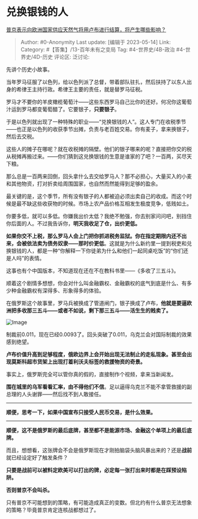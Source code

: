 # 兑换银钱的人
[普京表示向欧洲国家供应天然气将用卢布进行结算，将产生哪些影响？](https://www.zhihu.com/question/523693204/answer/2404712651)

> Author: #0-Anonymity
> Last update: [编辑于 2023-05-14]
> Link:
> Category: #【答集】/13-百年未有之变局
> Tag: #4-世界史/4B-政治 #4-世界史/4D-历史
> 评论区:
> 泛讨论:

先讲个历史小故事。

当年罗马征服了以色列，给以色列派了总督，带着部队驻扎，然后扶持了以东人出身的希律王主持行政。希律王主要的责任，就是替罗马征税。

罗马才不要你的羊皮橄榄葡萄汁——这些东西罗马自己比你的还好。何况你这葡萄汁运到罗马都变葡萄醋了。它要银子，**只要银子**。

于是以色列就出现了一种特殊的职业——“兑换银钱的人”。这人专门在收税季节——也正是以色列的收获季节出摊，负责与老百姓交易。你有麦子，拿来换银子，然后去交税。

这些人的摊子在哪呢？就在收税摊的隔壁。他们的银子哪来的呢？直接把你交的税从税摊再搬过来。——你们猜到这兑换银钱的生意是谁家的了吧？一百两，买尽天下粮。

那么总是一百两来回倒，回头拿什么去交给罗马人？那不必担心，大量买入的小麦和其他物资，打对折卖给周围国家，也自然而然能得到足够的盈余。

最关键的是，这个季节，所有没有银子的人都被迫必须出卖自己的收成。而这个时候是最不缺这些收获物的时候。市场上农产品价格互相发生极度竞争，低贱如土。

你要多低，就可以多低。你嫌我出价太低？我绝不勉强，你去别家问问吧，别挡住你后面的人。不过我告诉你，**明天我收足了仓，出价更低。**

**如果你交不上税，那么罗马人会上门把你抓进税务监狱。你在指定期限内还不出来，会被依法卖为债务奴隶——那时价更低**。这就是为什么新约里一提到税吏和兑换银钱的人，都是一种“你解释一下你徒弟为什么和他们一起同桌吃饭”的“你们还是人吗”的表情。

这事也有个中国版本，不知道现在还在不在教科书里——《多收了三五斗》。

顺着这个剧情多想想，你会对什么叫金融霸权、金融霸权的底气到底是什么、有多少种金融霸权有深得多、形象得多的体验。

在俄罗斯这个故事里，罗马兵被换成了管道闸门，银子换成了卢布，**他就是要逼欧洲把多收那三五斗——或者不如说，剩下那三五斗——活生生的贱卖了。**

![Image](https://pic1.zhimg.com/50/v2-54c6ebc0d45014904137c5f887edcce2_720w.jpg?source=1940ef5c)

制裁前0.011，现在已经0.0093了。回头突破了0.011，乌克兰会对国际制裁的效果感到绝望。

**卢布价值升高到足够程度，俄欧边界上会开始出现无法制止的走私现象。甚至会出现莫斯科超市货架上出现打着利沃夫标签的救援物资的奇景。**

事实上，俄罗斯完全可以管你真的假的，直接制作个视频，拿来当新闻发。

**围在城里的乌军看看汇率，由不得他们不信**。足以逼得乌克兰不能不拿管救援的副总理的人头谢罪——然后找不到人敢接任。

--------------------

**顺便，思考一下，如果中国宣布只接受人民币交易，是什么效果。**

--------------------

**顺便，这不是俄罗斯的最后底牌，甚至都不是能源市场、金融这个单项上的最后底牌。**

而且，想想看，这张牌会不会是俄罗斯现在才刚拍脑袋头脑风暴出来的？还是**战前**就已经设定好了触发条件？

**只要是战前可以被料定欧美可以打出的牌，必定每一张打出来时都是在踩预设陷阱。**

**否则普京不会叫杀。**

只有普京不可能想到的策略，有可能造成真正的变数。但北约有什么普京无法想象的策略？毕竟普京肯定连核战都想过了。
